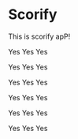
# Scorify


This is scorify apP!



Yes
Yes
Yes






Yes
Yes
Yes





Yes
Yes
Yes







Yes
Yes
Yes







Yes
Yes
Yes








Yes
Yes
Yes